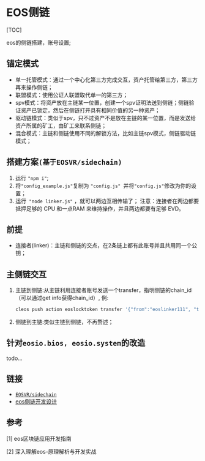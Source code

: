 # EOS侧链

[TOC]



eos的侧链搭建，账号设置;

## 锚定模式

* 单一托管模式：通过一个中心化第三方完成交互，资产托管给第三方，第三方再来操作侧链；
* 联盟模式：使用公证人联盟取代单一的第三方；
* spv模式：将资产放在主链某一位置，创建一个spv证明法送到侧链；侧链验证资产已锁定，然后在侧链打开具有相同价值的另一种资产；
* 驱动链模式：类似于spv，只不过资产不是放在主链的某一位置，而是发送给资产所属的矿工，由矿工来联系侧链；
* 混合模式：主链和侧链使用不同的解锁方法，比如主链spv模式，侧链驱动链模式；



## 搭建方案`(基于EOSVR/sidechain)`

1. 运行 `"npm i"`;
2. 将` "config_example.js" `复制为 `"config.js" `并将` "config.js" `修改为你的设置；
3. 运行` "node linker.js"` ，就可以两边互相传输了；
注意：连接者在两边都要抵押足够的 CPU 和一点RAM 来维持操作，并且两边都要有足够 EVD。



## 前提

* 连接者(linker)：主链和侧链的交点，在2条链上都有此账号并且共用同一个公钥；



## 主侧链交互

1. 主链到侧链:从主链利用连接者账号发送一个transfer，指明侧链的chain_id（可以通过get info获得chain_id）, 例:

   ```sh
   cleos push action eoslocktoken transfer '{"from":"eoslinker111", "to":"eoslocktoken","quantity":"1000.0000 EVD","memo":"b6a3a2e75f6fc47e7ef8b413ae4ee6eb3a8fefcd01c0b0ecdf688563cfa5f493"}' -p eoslinker111
   ```

2. 侧链到主链:类似主链到侧链，不再赘述；

   

## 针对`eosio.bios, eosio.system`的改造
todo...



## 链接

* [`EOSVR/sidechain`](https://github.com/EOSVR/sidechain)
* [eos侧链开发设计](https://blog.csdn.net/weixin_39842528/article/details/83313374)



## 参考

[1] eos区块链应用开发指南

[2] 深入理解eos-原理解析与开发实战

